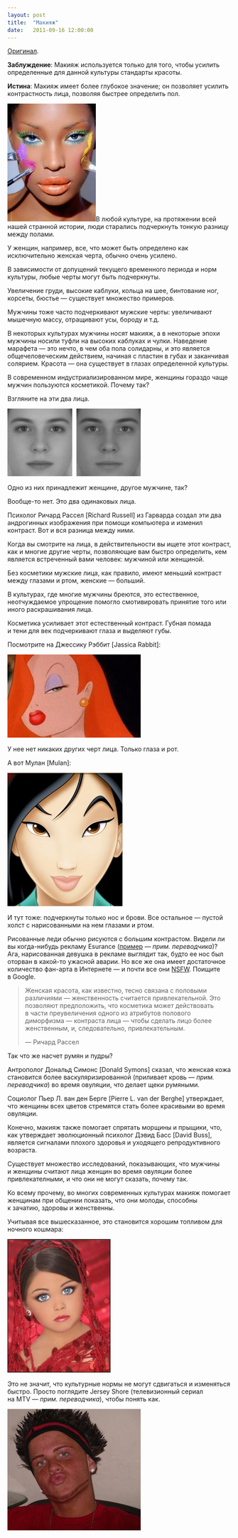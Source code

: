```yaml
---
layout: post
title:  "Макияж"
date:   2011-09-16 12:00:00
---
```

<p><a href="https://web.archive.org/web/20141026200105/http://youarenotsosmart.com/2010/06/11/makeup/">Оригинал</a>.</p>
<p><strong>Заблуждение</strong>: Макияж используется только для того, чтобы усилить определенные для данной культуры стандарты красоты.</p>
<p><strong>Истина</strong>: Макияж имеет более глубокое значение; он позволяет усилить контрастность лица, позволяя быстрее определить пол.</p>
<p><a href="/img/makeup/makeup.jpg"><img height="265" width="199" alt="" src="/img/makeup/makeup.jpg" title="makeup" class="alignleft size-full wp-image-382" /></a>В любой культуре, на протяжении всей нашей странной истории, люди старались подчеркнуть тонкую разницу между полами.</p>
<p>У женщин, например, все, что может быть определено как исключительно женская черта, обычно очень усилено.</p>
<p>В зависимости от допущений текущего временного периода и норм культуры, любые черты могут быть подчеркнуты.</p>
<p>Увеличение груди, высокие каблуки, кольца на шее, бинтование ног, корсеты, бюстье — существует множество примеров.</p>
<p>Мужчины тоже часто подчеркивают мужские черты: увеличивают мышечную массу, отращивают усы, бороду и т.д.</p>
<p>В некоторых культурах мужчины носят макияж, а в некоторые эпохи мужчины носили туфли на высоких каблуках и чулки. Наведение марафета — это нечто, в чем оба пола солидарны, и это является общечеловеческим действием, начиная с пластин в губах и заканчивая солярием. Красота — она существует в глазах определенной культуры.</p>
<p>В современном индустриализированном мире, женщины гораздо чаще мужчин пользуются косметикой. Почему так?</p>
<p><span id="more-381"></span>Взгляните на эти два лица.</p>
<p><a href="https://web.archive.org/web/20141026200105/http://youarenotsosmart.ru/wp-content/uploads/2011/09/twins_illusion_awesome.jpg"><img height="152" width="300" alt="" src="/img/makeup/twins_illusion_awesome-300x152.jpg" title="twins_illusion_awesome" class="aligncenter size-medium wp-image-383" /></a></p>
<p>Одно из них принадлежит женщине, другое мужчине, так?</p>
<p>Вообще-то нет. Это два одинаковых лица.</p>
<p>Психолог Ричард Рассел [Richard Russell] из Гарварда создал эти два андрогинных изображения при помощи компьютера и изменил контраст. Вот и вся разница между ними.</p>
<p>Когда вы смотрите на лица, в действительности вы ищете этот контраст, как и многие другие черты, позволяющие вам быстро определить, кем является встреченный вами человек: мужчиной или женщиной.</p>
<p>Без косметики мужские лица, как правило, имеют меньший контраст между глазами и ртом, женские — больший.</p>
<p>В культурах, где многие мужчины бреются, это естественное, неотчуждаемое упрощение помогло смотивировать принятие того или иного раскрашивания лица.</p>
<p>Косметика усиливает этот естественный контраст. Губная помада и тени для век подчеркивают глаза и выделяют губы.</p>
<p>Посмотрите на Джессику Рэббит [Jassica Rabbit]:</p>
<p><a href="https://web.archive.org/web/20141026200105/http://youarenotsosmart.ru/wp-content/uploads/2011/09/jessica_rabbit460_1358077a.jpg"><img height="187" width="300" alt="" src="/img/makeup/jessica_rabbit460_1358077a-300x187.jpg" title="jessicarabbit01.jpg" class="aligncenter size-medium wp-image-384" /></a></p>
<p>У нее нет никаких других черт лица. Только глаза и рот.</p>
<p>А вот Мулан [Mulan]:</p>
<p><a href="https://web.archive.org/web/20141026200105/http://youarenotsosmart.ru/wp-content/uploads/2011/09/screenshot_24.jpg"><img height="300" width="259" alt="" src="/img/makeup/screenshot_24-259x300.jpg" title="screenshot_24" class="aligncenter size-medium wp-image-385" /></a></p>
<p>И тут тоже: подчеркнуты только нос и брови. Все остальное — пустой холст с нарисованными на нем глазами и ртом.</p>
<p>Рисованные леди обычно рисуются с большим контрастом. Видели ли вы когда-нибудь рекламу Esurance (<a href="http://www.youtube.com/watch?v=EMUFb71fClk">пример</a> — <em>прим. переводчика</em>)? Ага, нарисованная девушка в рекламе выглядит так, будто ее нос был оторван в какой-то ужасной аварии. Но все же она имеет достаточное количество фан-арта в Интернете — и почти все они <a href="http://ru.wikipedia.org/wiki/Not_safe_for_work">NSFW</a>. Поищите в Google.</p>
<blockquote><p>Женская красота, как известно, тесно связана с половыми различиями — женственность считается привлекательной. Это позволяют предположить, что косметика может действовать в части преувеличения одного из атрибутов полового диморфизма — контраста лица — чтобы сделать лицо более женственным, и, следовательно, привлекательным.</p>
<p>— Ричард Рассел</p></blockquote>
<p>Так что же насчет румян и пудры?</p>
<p>Антрополог Дональд Симонс [Donald Symons] сказал, что женская кожа становится более васкуляризированной (приливает кровь — <em>прим. переводчика</em>) во время овуляции, что делает щеки румяными.</p>
<p>Социолог Пьер Л. ван ден Берге [Pierre L. van der Berghe] утверждает, что женщины всех цветов стремятся стать более красивыми во время овуляции.</p>
<p>Конечно, макияж также помогает спрятать морщины и прыщики, что, как утверждает эволюционный психолог Дэвид Басс [David Buss], является сигналами плохого здоровья и уходящего репродуктивного возраста.</p>
<p>Существует множество исследований, показывающих, что мужчины и женщины считают лица женщин во время овуляции более привлекателными, и что они не могут сказать, почему так.</p>
<p>Ко всему прочему, во многих современных культурах макияж помогает женщинам при общении показать, что они молоды, способны к зачатию, здоровы и женственны.</p>
<p>Учитывая все вышесказанное, это становится хорошим топливом для ночного кошмара:</p>
<p><a href="https://web.archive.org/web/20141026200105/http://youarenotsosmart.ru/wp-content/uploads/2011/09/regan.jpg"><img height="300" width="232" alt="" src="/img/makeup/regan-232x300.jpg" title="regan" class="aligncenter size-medium wp-image-386" /></a></p>
<p>Это не значит, что культурные нормы не могут сдвигаться и изменяться быстро. Просто поглядите Jersey Shore (телевизионный сериал на MTV — <em>прим. переводчика</em>), чтобы понять как.</p>
<p><a href="https://web.archive.org/web/20141026200105/http://youarenotsosmart.ru/wp-content/uploads/2011/09/screenshot_28.jpg"><img height="273" width="300" alt="" src="/img/makeup/screenshot_28-300x273.jpg" title="screenshot_28" class="aligncenter size-medium wp-image-387" /></a></p>
